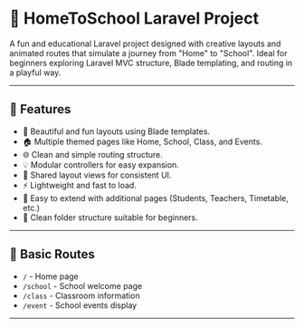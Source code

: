 # 🏫 HomeToSchool Laravel Project

A fun and educational Laravel project designed with creative layouts and animated routes that simulate a journey from "Home" to "School". Ideal for beginners exploring Laravel MVC structure, Blade templating, and routing in a playful way.

---

## 🚀 Features

- 🎨 Beautiful and fun layouts using Blade templates.
- 🏠 Multiple themed pages like Home, School, Class, and Events.
- 🌐 Clean and simple routing structure.
- 💡 Modular controllers for easy expansion.
- 📄 Shared layout views for consistent UI.
- ⚡ Lightweight and fast to load.
- 🧩 Easy to extend with additional pages (Students, Teachers, Timetable, etc.)
- 📁 Clean folder structure suitable for beginners.

---

## 📂 Basic Routes

- `/` - Home page
- `/school` - School welcome page
- `/class` - Classroom information
- `/event` - School events display

---



